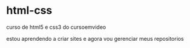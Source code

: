# html-css
curso de html5 e css3 do cursoemvideo

estou aprendendo a criar sites e agora vou gerenciar meus repositorios